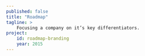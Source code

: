 ```yaml
---
published: false
title: "Roadmap"
tagline: >
    Focusing a company on it’s key differentiators.
project:
    id: roadmap-branding
    year: 2015
---
```


<!-- - Resource forecasting and planning tool
- capital constrained company
- re-design entire application in a month

- MVP lived for too long
- Inconsistent design implementation
- Customers couldn’t find features

- Incorporating customer feedback using tools like intercom and invision
- Categorized features by stakeholder
- Structured application based on goals or "jobs" a customer needs to do
- Mobile first explorations
- Flexible design system -->
